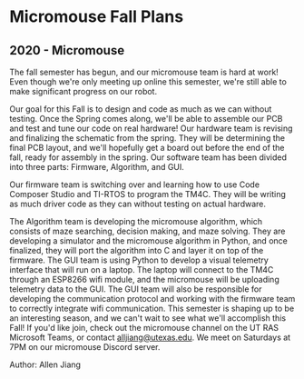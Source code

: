 # Micromouse Fall Plans
## 2020 - Micromouse

The fall semester has begun, and our micromouse team is hard at work! Even though we're only meeting up online this semester, we're still able to make significant progress on our robot.

Our goal for this Fall is to design and code as much as we can without testing. Once the Spring comes along, we'll be able to assemble our PCB and test and tune our code on real hardware! Our hardware team is revising and finalizing the schematic from the spring. They will be determining the final PCB layout, and we'll hopefully get a board out before the end of the fall, ready for assembly in the spring. Our software team has been divided into three parts: Firmware, Algorithm, and GUI.

Our firmware team is switching over and learning how to use Code Composer Studio and TI-RTOS to program the TM4C. They will be writing as much driver code as they can without testing on actual hardware.

The Algorithm team is developing the micromouse algorithm, which consists of maze searching, decision making, and maze solving. They are developing a simulator and the micromouse algorithm in Python, and once finalized, they will port the algorithm into C and layer it on top of the firmware.
The GUI team is using Python to develop a visual telemetry interface that will run on a laptop. The laptop will connect to the TM4C through an ESP8266 wifi module, and the micromouse will be uploading telemetry data to the GUI. The GUI team will also be responsible for developing the communication protocol and working with the firmware team to correctly integrate wifi communication. This semester is shaping up to be an interesting season, and we can't wait to see what we'll accomplish this Fall! If you'd like join, check out the micromouse channel on the UT RAS Microsoft Teams, or contact [alljiang@utexas.edu](mailto:alljiang@utexas.edu). We meet on Saturdays at 7PM on our micromouse Discord server.

Author: Allen Jiang

